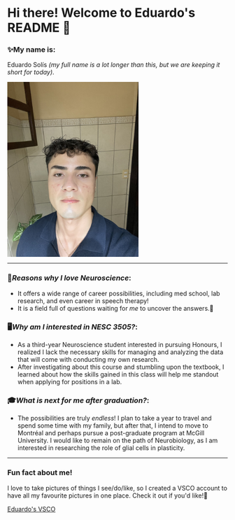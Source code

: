 # Hi there! Welcome to Eduardo's README 🤩
### ✨My name is:
Eduardo Solís *(my full name is a lot longer than this, but we are keeping it short for today)*.

<img src="IMG_5050.jpeg" alt="drawing" width="300" align="middle"/>

---
### 🧠*Reasons why I love Neuroscience*:
- It offers a wide range of career possibilities, including med school, lab research, and even career in speech therapy!
- It is a field full of questions waiting for *me* to uncover the answers.🤩

### 🖥*Why am I interested in NESC 3505?*:
- As a third-year Neuroscience student interested in pursuing Honours, I realized I lack the necessary skills for managing and analyzing the data that will come with conducting my own research.
- After investigating about this course and stumbling upon the textbook, I learned about how the skills gained in this class will help me standout when applying for positions in a lab.


### 🎓*What is next for me after graduation?*:
- The possibilities are truly *endless*! I plan to take a year to travel and spend some time with my family, but after that, I intend to move to Montréal and perhaps pursue a post-graduate program at McGill University. I would like to remain on the path of Neurobiology, as I am interested in researching the role of glial cells in plasticity.

---
### Fun fact about me!
I love to take pictures of things I see/do/like, so I created a VSCO account to have all my favourite pictures in one place. Check it out if you'd like!📸

[Eduardo's VSCO](https://vsco.co/edfs02/gallery)

